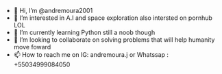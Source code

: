 - 👋 Hi, I’m @andremoura2001
- 👀 I’m interested in A.I and space exploration also intersted on pornhub LOL
- 🌱 I’m currently learning Python still a noob though
- 💞️ I’m looking to collaborate on solving problems that will help humanity move foward
- 📫 How to reach me on IG: andremoura.j or Whatssap : +55034999084050

<!---
andremoura2001/andremoura2001 is a ✨ special ✨ repository because its `README.md` (this file) appears on your GitHub profile.
You can click the Preview link to take a look at your changes.
--->
